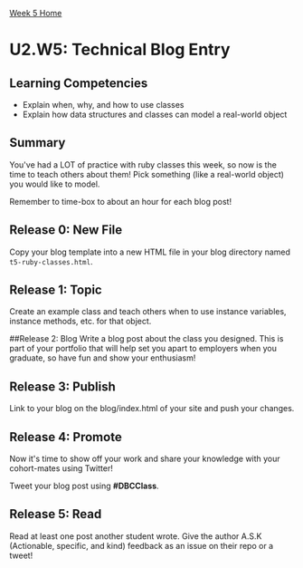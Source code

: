 [Week 5 Home](../)

# U2.W5: Technical Blog Entry

## Learning Competencies
- Explain when, why, and how to use classes
- Explain how data structures and classes can model a real-world object

## Summary
You've had a LOT of practice with ruby classes this week, so now is the time to teach others about them! Pick something (like a real-world object) you would like to model.

Remember to time-box to about an hour for each blog post!

## Release 0: New File
Copy your blog template into a new HTML file in your blog directory named `t5-ruby-classes.html`.

## Release 1: Topic
Create an example class and teach others when to use instance variables, instance methods, etc. for that object.

##Release 2: Blog
Write a blog post about the class you designed. This is part of your portfolio that will help set you apart to employers when you graduate, so have fun and show your enthusiasm!

## Release 3: Publish
Link to your blog on the blog/index.html of your site and push your changes.

## Release 4: Promote
Now it's time to show off your work and share your knowledge with your cohort-mates using Twitter!

Tweet your blog post using **#DBCClass**.

## Release 5: Read
Read at least one post another student wrote. Give the author A.S.K (Actionable, specific, and kind) feedback as an issue on their repo or a tweet!